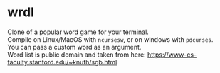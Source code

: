 # wrdl
Clone of a popular word game for your terminal.<br>
Compile on Linux/MacOS with `ncursesw`, or on windows with `pdcurses`.<br>
You can pass a custom word as an argument.<br>
Word list is public domain and taken from here: https://www-cs-faculty.stanford.edu/~knuth/sgb.html
